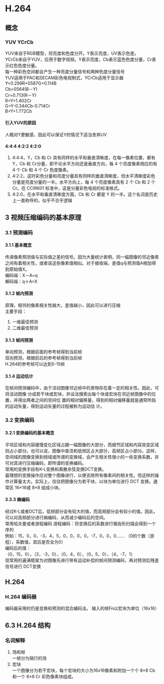 # H.264

## 概念
### YUV YCrCb
YUV来自于RGB模型，将亮度和色度分开。Y表示亮度，UV表示色差。  
YCrCb来自于YUV，应用于数字视频。Y表示亮度，Cb表示蓝色色度分量，Cr表示红色色度分量。  
每一种彩色空间都会产生一种亮度分量信号和两种色度分量信号  
YUV适用于PAC和SECAM彩色电视制式，YCrCb适用于显示器  
Y=0.299R+0587G+0.114B  
Cb=0564(B－Y)   
Cr=0.713(R－Y)  
R=Y+1.402Cr   
G=Y-0.344Cb-0.714Cr   
B=Y+1.772Cb   
#### 引入YUV的原因
人眼对Y更敏感，因此可以保证Y的情况下适当舍弃UV
#### 4:4:4 4:2:2 4:2:0 
1. 4:4:4，Y，Cb 和 Cr 具有同样的水平和垂直清晰度，在每一像素位置，都有 Y，Cb 和 Cr分量，即不论水平方向还是垂直方向，每 4 个亮度像素相应的有 4 个 Cb 和 4 个 Cr 色度像素。  
2. 4:2:2，这时彩色分量和亮度分量具有同样的垂直清晰度，但水平清晰度彩色分量是亮度分量的一半。水平方向上，每 4 个亮度像素具有 2 个 Cb 和 2 个 Cr。在 CCIR601 标准中，这是分量彩色电视的标准格式。  
3. 4:2:0，在水平和垂直清晰度方面，Cb 和 Cr 都是 Y 的一半。这个名词是历史上一直称呼的，似乎不合乎逻辑  


## 3 视频压缩编码的基本原理
### 3.1 预测编码
#### 3.1.1 基本概念
传递像素预测值与实际值之差的信号。因为大量统计表明，同一幅图像的邻近像素之间有着相关性，或者说这些像素值相似。对于接收端，差值q与预测值A相加得到原始值X。  
编码端：X－A=q  
解码端：q＋A=X
#### 3.1.2 帧内预测
原理，相邻的像素相关性越大，差值越小，因此可以进行压缩  
主要手段：
1. 一维最佳预测
2. 二维最佳预测
#### 3.1.3 帧间预测
单向预测，根据前面的参考帧得到当前帧  
双向预测，根据前后的参考帧得到当前帧  
H.264的参考帧可以达到5-15帧
#### 3.1.4 运动估计
在帧间预测编码中，由于活动图像邻近帧中的景物存在着一定的相关性。因此，可将活动图像
分成若干块或宏块，并设法搜索出每个块或宏块在邻近帧图像中的位置，并得出两者之间的空间位
置的相对偏移量，得到的相对偏移量就是通常所指的运动矢量，得到运动矢量的过程被称为运动估
计。
### 3.2 变换编码
#### 3.2.1 变换编码的基本概念
平坦区域和内容缓慢变化区域占据一幅图像的大部分，而细节区域和内容突变区域则占小部分。也可以说，图像中直流和低频区占大部分，高频区占小部分。这样，空间域的图像变换到频域或所谓的变换域，会产生相关性很小的一些变换系数，并可对其进行压缩编码，即所谓的变换编码。  
常用的变换手段有K-L变换和离散余弦变换DCT变换。  
最理想的变换操作应对整个图像进行，以便去除所有像素间的相关性。但这样的操作计算量太大。实际上，往往把图像分为若干块，以块为单位进行 DCT 变换。通常区 16×16或 8×8 组成小块。
#### 3.3.3 熵编码
经过K-L或者DCT后，低频部分会有较大的值，而高频部分会有较小的值。因此，可以对高频部分进行熵编码，从而减少编码后的空间。  
常用哈夫曼或者游程编码
游程编码：将变换后的系数进行锯齿形扫描会得到一个序列  
例如：15，0，0，-3，4，5，0，0，0，0，-7，0，0，0.......
（0的个数（游程），系数值，其后是否全为0）  
编码后的值：  
（0，15，0），（2，-3，0），（0，4，0），（0，5，0），（4，-7，1）  
现常用的遍满框架为对图像先进行带有运动补偿的帧间预测编码，再对预测后残差信号进行 DCT变换  

## H.264
### H.264 编码器
编码器采用的仍是变换和预测的混合编码法。
输入的帧Fn以宏块为单位（16x16）
## 6.3 H.264 结构
### 名词解释
1. 场和帧  
   一帧分为隔行的场
2. 宏块  
   一个图像分为若干宏块，每个宏块的大小为16x16像素和附加一个个 8×8 Cb和一个 8×8 Cr 彩色像素块组成。
